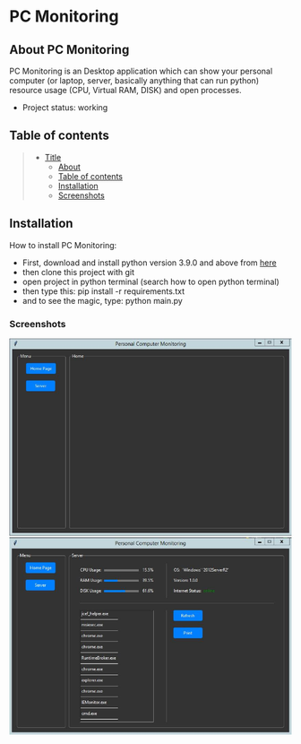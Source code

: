 # PC Monitoring

## About PC Monitoring

PC Monitoring is an Desktop application which can show your personal computer (or laptop, server, basically anything that can run python) resource usage (CPU, Virtual RAM, DISK) and open processes.
* Project status: working

## Table of contents

> * [Title](#PC-Monitoring)
>   * [About](#About-PC-Monitoring)
>   * [Table of contents](#table-of-contents)
>   * [Installation](#installation)
>   * [Screenshots](#screenshots)

## Installation

How to install PC Monitoring:

* First, download and install python version 3.9.0 and above from [here](https://python.org/download)
* then clone this project with git
* open project in python terminal (search how to open python terminal)
* then type this: pip install -r requirements.txt
* and to see the magic, type: python main.py

### Screenshots

![Screenshot 1](https://raw.githubusercontent.com/Mortezanavidi/PC-Monitoring-with-tkinter-and-psutil/main/screenshots/sc1.jpg)
![Screenshot 2](https://raw.githubusercontent.com/Mortezanavidi/PC-Monitoring-with-tkinter-and-psutil/main/screenshots/sc2.jpg)

